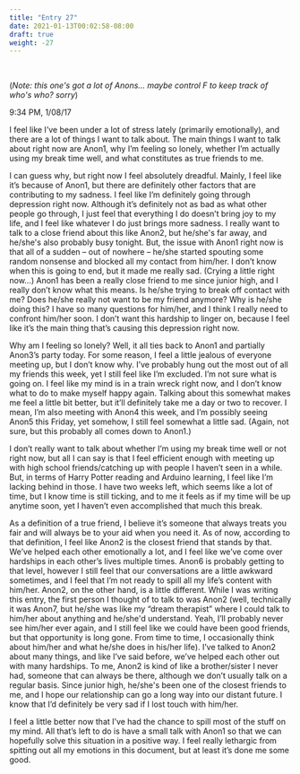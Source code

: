 ```yaml
---
title: "Entry 27"
date: 2021-01-13T00:02:58-08:00
draft: true
weight: -27
---
```


<br />

(*Note: this one's got a lot of Anons... maybe control F to keep track of who's who? sorry*)

9:34 PM, 1/08/17

I feel like I’ve been under a lot of stress lately (primarily emotionally), and there are a lot of things I want to talk about. The main things I want to talk about right now are Anon1, why I’m feeling so lonely, whether I’m actually using my break time well, and what constitutes as true friends to me.

I can guess why, but right now I feel absolutely dreadful. Mainly, I feel like it’s because of Anon1, but there are definitely other factors that are contributing to my sadness. I feel like I’m definitely going through depression right now. Although it’s definitely not as bad as what other people go through, I just feel that everything I do doesn’t bring joy to my life, and I feel like whatever I do just brings more sadness. I really want to talk to a close friend about this like Anon2, but he/she's far away, and he/she's also probably busy tonight. But, the issue with Anon1 right now is that all of a sudden – out of nowhere – he/she started spouting some random nonsense and blocked all my contact from him/her. I don’t know when this is going to end, but it made me really sad. (Crying a little right now…) Anon1 has been a really close friend to me since junior high, and I really don’t know what this means. Is he/she trying to break off contact with me? Does he/she really not want to be my friend anymore? Why is he/she doing this? I have so many questions for him/her, and I think I really need to confront him/her soon. I don’t want this hardship to linger on, because I feel like it’s the main thing that’s causing this depression right now.

Why am I feeling so lonely? Well, it all ties back to Anon1 and partially Anon3’s party today. For some reason, I feel a little jealous of everyone meeting up, but I don’t know why. I’ve probably hung out the most out of all my friends this week, yet I still feel like I’m excluded. I’m not sure what is going on. I feel like my mind is in a train wreck right now, and I don’t know what to do to make myself happy again. Talking about this somewhat makes me feel a little bit better, but it’ll definitely take me a day or two to recover. I mean, I’m also meeting with Anon4 this week, and I’m possibly seeing Anon5 this Friday, yet somehow, I still feel somewhat a little sad. (Again, not sure, but this probably all comes down to Anon1.)

I don’t really want to talk about whether I’m using my break time well or not right now, but all I can say is that I feel efficient enough with meeting up with high school friends/catching up with people I haven’t seen in a while. But, in terms of Harry Potter reading and Arduino learning, I feel like I’m lacking behind in those. I have two weeks left, which seems like a lot of time, but I know time is still ticking, and to me it feels as if my time will be up anytime soon, yet I haven’t even accomplished that much this break.

As a definition of a true friend, I believe it’s someone that always treats you fair and will always be to your aid when you need it. As of now, according to that definition, I feel like Anon2 is the closest friend that stands by that. We’ve helped each other emotionally a lot, and I feel like we’ve come over hardships in each other’s lives multiple times. Anon6 is probably getting to that level, however I still feel that our conversations are a little awkward sometimes, and I feel that I’m not ready to spill all my life’s content with him/her. Anon2, on the other hand, is a little different. While I was writing this entry, the first person I thought of to talk to was Anon2 (well, technically it was Anon7, but he/she was like my “dream therapist” where I could talk to him/her about anything and he/she'd understand. Yeah, I’ll probably never see him/her ever again, and I still feel like we could have been good friends, but that opportunity is long gone. From time to time, I occasionally think about him/her and what he/she does in his/her life). I’ve talked to Anon2 about many things, and like I’ve said before, we’ve helped each other out with many hardships. To me, Anon2 is kind of like a brother/sister I never had, someone that can always be there, although we don’t usually talk on a regular basis. Since junior high, he/she's been one of the closest friends to me, and I hope our relationship can go a long way into our distant future. I know that I’d definitely be very sad if I lost touch with him/her.

I feel a little better now that I’ve had the chance to spill most of the stuff on my mind. All that’s left to do is have a small talk with Anon1 so that we can hopefully solve this situation in a positive way. I feel really lethargic from spitting out all my emotions in this document, but at least it’s done me some good.